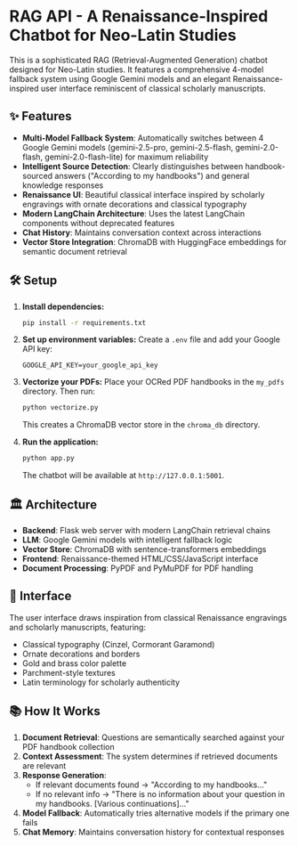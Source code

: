 # RAG API - A Renaissance-Inspired Chatbot for Neo-Latin Studies

This is a sophisticated RAG (Retrieval-Augmented Generation) chatbot designed for Neo-Latin studies. It features a comprehensive 4-model fallback system using Google Gemini models and an elegant Renaissance-inspired user interface reminiscent of classical scholarly manuscripts.

## ✨ Features

- **Multi-Model Fallback System**: Automatically switches between 4 Google Gemini models (gemini-2.5-pro, gemini-2.5-flash, gemini-2.0-flash, gemini-2.0-flash-lite) for maximum reliability
- **Intelligent Source Detection**: Clearly distinguishes between handbook-sourced answers ("According to my handbooks") and general knowledge responses
- **Renaissance UI**: Beautiful classical interface inspired by scholarly engravings with ornate decorations and classical typography
- **Modern LangChain Architecture**: Uses the latest LangChain components without deprecated features
- **Chat History**: Maintains conversation context across interactions
- **Vector Store Integration**: ChromaDB with HuggingFace embeddings for semantic document retrieval

## 🛠️ Setup

1. **Install dependencies:**
   ```bash
   pip install -r requirements.txt
   ```

2. **Set up environment variables:**
   Create a `.env` file and add your Google API key:
   ```
   GOOGLE_API_KEY=your_google_api_key
   ```

3. **Vectorize your PDFs:**
   Place your OCRed PDF handbooks in the `my_pdfs` directory. Then run:
   ```bash
   python vectorize.py
   ```
   This creates a ChromaDB vector store in the `chroma_db` directory.

4. **Run the application:**
   ```bash
   python app.py
   ```
   The chatbot will be available at `http://127.0.0.1:5001`.

## 🏛️ Architecture

- **Backend**: Flask web server with modern LangChain retrieval chains
- **LLM**: Google Gemini models with intelligent fallback logic
- **Vector Store**: ChromaDB with sentence-transformers embeddings
- **Frontend**: Renaissance-themed HTML/CSS/JavaScript interface
- **Document Processing**: PyPDF and PyMuPDF for PDF handling

## 🎨 Interface

The user interface draws inspiration from classical Renaissance engravings and scholarly manuscripts, featuring:
- Classical typography (Cinzel, Cormorant Garamond)
- Ornate decorations and borders
- Gold and brass color palette
- Parchment-style textures
- Latin terminology for scholarly authenticity

## 📚 How It Works

1. **Document Retrieval**: Questions are semantically searched against your PDF handbook collection
2. **Context Assessment**: The system determines if retrieved documents are relevant
3. **Response Generation**: 
   - If relevant documents found → "According to my handbooks..."
   - If no relevant info → "There is no information about your question in my handbooks. [Various continuations]..."
4. **Model Fallback**: Automatically tries alternative models if the primary one fails
5. **Chat Memory**: Maintains conversation history for contextual responses
